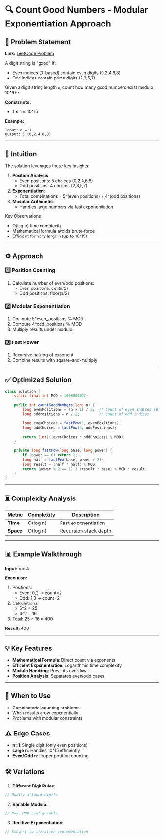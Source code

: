 # 🔍 Count Good Numbers - Modular Exponentiation Approach

## 📜 Problem Statement
**Link:** [LeetCode Problem](https://leetcode.com/problems/count-good-numbers/description/?envType=daily-question&envId=2025-04-13)

A digit string is "good" if:
- Even indices (0-based) contain even digits (0,2,4,6,8)
- Odd indices contain prime digits (2,3,5,7)

Given a digit string length `n`, count how many good numbers exist modulo 10^9+7.

**Constraints:**
- 1 ≤ n ≤ 10^15

**Example:**
```text
Input: n = 1
Output: 5 (0,2,4,6,8)
```

---

## 🧠 Intuition
The solution leverages these key insights:
1. **Position Analysis**: 
   - Even positions: 5 choices (0,2,4,6,8)
   - Odd positions: 4 choices (2,3,5,7)
2. **Exponentiation**: 
   - Total combinations = 5^(even positions) × 4^(odd positions)
3. **Modular Arithmetic**: 
   - Handles large numbers via fast exponentiation

Key Observations:
- O(log n) time complexity
- Mathematical formula avoids brute-force
- Efficient for very large n (up to 10^15)

---

## ⚙️ Approach
### **1️⃣ Position Counting**
1. Calculate number of even/odd positions:
   - Even positions: ceil(n/2)
   - Odd positions: floor(n/2)

### **2️⃣ Modular Exponentiation**
1. Compute 5^even_positions % MOD
2. Compute 4^odd_positions % MOD
3. Multiply results under modulo

### **3️⃣ Fast Power**
1. Recursive halving of exponent
2. Combine results with square-and-multiply

---

## ✅ Optimized Solution
```java
class Solution {
    static final int MOD = 1000000007;
    
    public int countGoodNumbers(long n) {
        long evenPositions = (n + 1) / 2;  // Count of even indices (0-based)
        long oddPositions = n / 2;         // Count of odd indices
        
        long evenChoices = fastPow(5, evenPositions);
        long oddChoices = fastPow(4, oddPositions);
        
        return (int)((evenChoices * oddChoices) % MOD);
    }
    
    private long fastPow(long base, long power) {
        if (power == 0) return 1;
        long half = fastPow(base, power / 2);
        long result = (half * half) % MOD;
        return (power % 2 == 1) ? (result * base) % MOD : result;
    }
}
```
---

## ⏳ Complexity Analysis
| Metric          | Complexity | Description |
|-----------------|------------|-------------|
| **Time**        | O(log n)   | Fast exponentiation |
| **Space**       | O(log n)   | Recursion stack depth |

---

## 📊 Example Walkthrough

**Input:** n = 4

**Execution:**
1. Positions:
   - Even: 0,2 → count=2
   - Odd: 1,3 → count=2
2. Calculations:
   - 5^2 = 25
   - 4^2 = 16
3. Total: 25 × 16 = 400

**Result:** 400

---

## 💡 Key Features
- **Mathematical Formula**: Direct count via exponents
- **Efficient Exponentiation**: Logarithmic time complexity
- **Modulo Handling**: Prevents overflow
- **Position Analysis**: Separates even/odd cases

---

## 🚀 When to Use
- Combinatorial counting problems
- When results grow exponentially
- Problems with modular constraints

## ⚠️ Edge Cases
- **n=1**: Single digit (only even positions)
- **Large n**: Handles 10^15 efficiently
- **Even/Odd n**: Proper position counting

## 🛠 Variations
1. **Different Digit Rules**:
```java
// Modify allowed digits
```

2. **Variable Modulo**:
```java
// Make MOD configurable
```

3. **Iterative Exponentiation**:
```java
// Convert to iterative implementation
```